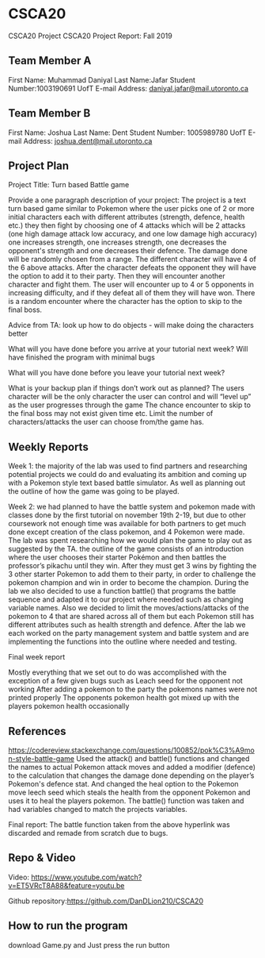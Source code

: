 # CSCA20
CSCA20 Project
CSCA20 Project Report: Fall 2019

Team Member A
-------------
First Name: Muhammad Daniyal
Last Name:Jafar
Student Number:1003190691
UofT E-mail Address: daniyal.jafar@mail.utoronto.ca


Team Member B
-------------
First Name: Joshua
Last Name: Dent
Student Number: 1005989780
UofT E-mail Address: joshua.dent@mail.utoronto.ca

Project Plan
--------

Project Title: Turn based Battle game

Provide a one paragraph description of your project:
The project is a text turn based game similar to Pokemon where the user picks one of 2 or more initial characters each with different attributes (strength, defence, health etc.) they then fight by choosing one of 4 attacks which will be 2 attacks (one high damage attack low accuracy, and one low damage high accuracy) one increases strength, one  increases strength, one decreases the opponent's strength and one decreases their defence. The damage done will be randomly chosen from a range. The different character will have 4 of the 6 above attacks. After the character defeats the opponent they will have the option to add it to their party. Then they will encounter another character and fight them. The user will encounter up to 4 or 5 opponents in increasing difficulty,  and if they defeat all of them they will have won. There is a random encounter where the character has the option to skip to the final boss. 

Advice from TA: look up how to do objects - will make doing the characters better 

What will you have done before you arrive at your tutorial next week?
Will have finished the program with minimal bugs 

What will you have done before you leave your tutorial next week?

What is your backup plan if things don’t work out as planned?
The users character will be the only character the user can control and will “level up” as the user progresses through the game
The chance encounter to skip to the final boss may not exist given time etc. 
Limit the number of characters/attacks the user can choose from/the game has. 

Weekly Reports
--------------
Week 1: the majority of the lab was used to find partners and researching potential projects we could do and evaluating its ambition and coming up with a Pokemon style text based battle simulator. As well as planning out the outline of how the game was going to be played. 

Week 2: we had planned to have the battle system and pokemon made with classes done by the first tutorial on november 19th 2-19, but due to other coursework not enough time was available for both partners to get much done except creation of the class pokemon, and 4 Pokemon were made. The lab was spent researching how we would plan the game to play out as suggested by the TA. the outline of the game consists of an introduction where the user chooses their starter Pokémon and then battles the professor’s pikachu until they win. After they must get 3 wins by fighting the 3 other starter Pokemon to add them to their party, in order to challenge the pokemon champion and win in order to become the champion. During the lab we also decided to use a function battle()  that programs the battle sequence and adapted it to our project where needed such as changing variable names. Also we decided to limit the moves/actions/attacks of the pokemon to 4 that are shared across all of them but each Pokemon still has different attributes such as health strength and defence. After the lab we each worked on the party management system and battle system and are implementing the functions into the outline where needed and testing. 

Final week report 

Mostly everything that we set out to do was accomplished with the exception of a few given bugs such as 
Leach seed for the opponent not working 
After adding a pokemon to the party the pokemons names were not printed properly 
The opponents pokemon health got mixed up with the players pokemon health occasionally 

References
----------
https://codereview.stackexchange.com/questions/100852/pok%C3%A9mon-style-battle-game
Used the attack() and battle() functions and changed the names to actual Pokemon attack moves and added a modifier (defence) to the calculation that changes the damage done depending on the player’s Pokemon's defence stat. And changed the heal option to the Pokemon move leech seed which steals the health from the opponent Pokemon and uses it to heal the players pokemon. The battle() function was taken and had variables changed to match the projects variables. 

Final report:
The battle function taken from the above hyperlink was discarded and remade from scratch due to bugs. 

Repo & Video
------------
Video: https://www.youtube.com/watch?v=ET5VRcT8A88&feature=youtu.be

Github repository:https://github.com/DanDLion210/CSCA20

How to run the program 
--------
download Game.py and Just press the run button
